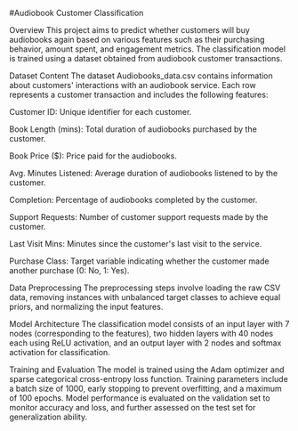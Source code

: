 #Audiobook Customer Classification

Overview
This project aims to predict whether customers will buy audiobooks again based on various features such as their purchasing behavior, amount spent, and engagement metrics. The classification model is trained using a dataset obtained from audiobook customer transactions.

Dataset Content
The dataset Audiobooks_data.csv contains information about customers' interactions with an audiobook service. Each row represents a customer transaction and includes the following features:

Customer ID: Unique identifier for each customer.

Book Length (mins): Total duration of audiobooks purchased by the customer.

Book Price ($): Price paid for the audiobooks.

Avg. Minutes Listened: Average duration of audiobooks listened to by the customer.

Completion: Percentage of audiobooks completed by the customer.

Support Requests: Number of customer support requests made by the customer.

Last Visit Mins: Minutes since the customer's last visit to the service.

Purchase Class: Target variable indicating whether the customer made another purchase (0: No, 1: Yes).

Data Preprocessing
The preprocessing steps involve loading the raw CSV data, removing instances with unbalanced target classes to achieve equal priors, and normalizing the input features.

Model Architecture
The classification model consists of an input layer with 7 nodes (corresponding to the features), two hidden layers with 40 nodes each using ReLU activation, and an output layer with 2 nodes and softmax activation for classification.

Training and Evaluation
The model is trained using the Adam optimizer and sparse categorical cross-entropy loss function. Training parameters include a batch size of 1000, early stopping to prevent overfitting, and a maximum of 100 epochs. Model performance is evaluated on the validation set to monitor accuracy and loss, and further assessed on the test set for generalization ability.
